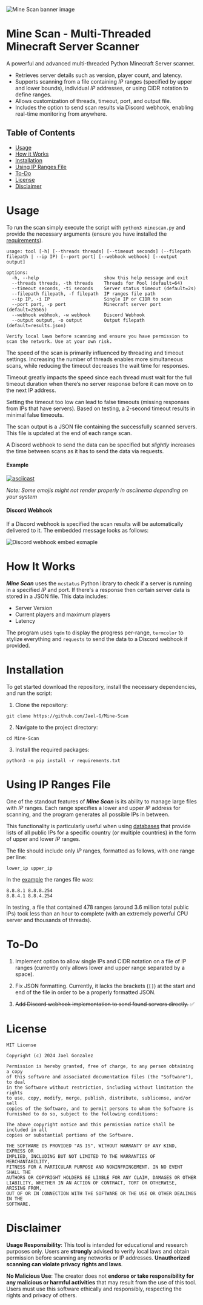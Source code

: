 ![Mine Scan banner image](/images/mine_scan_banner.png)

# Mine Scan - Multi-Threaded Minecraft Server Scanner

A powerful and advanced multi-threaded Python Minecraft Server scanner.
- Retrieves server details such as version, player count, and latency.
- Supports scanning from a file containing *IP* ranges (specified by upper and lower bounds), individual *IP* addresses, or using CIDR notation to define ranges.
- Allows customization of threads, timeout, port, and output file.
- Includes the option to send scan results via Discord webhook, enabling real-time monitoring from anywhere.

## Table of Contents
- [Usage](#usage)
- [How it Works](#how-it-works)
- [Installation](#installation)
- [Using IP Ranges File](#using-ip-ranges-file)
- [To-Do](#to-do)
- [License](#license)
- [Disclaimer](#disclaimer)

# Usage

To run the scan simply execute the script with `python3 minescan.py` and provide the necessary arguments (ensure you have installed the [requirements](#installation)). 

```
usage: tool [-h] [--threads threads] [--timeout seconds] (--filepath filepath | --ip IP) [--port port] [--webhook webhook] [--output output]

options:
  -h, --help                        show this help message and exit
  --threads threads, -th threads    Threads for Pool (default=64)
  --timeout seconds, -ti seconds    Server status timeout (default=2s)
  --filepath filepath, -f filepath  IP ranges file path
  --ip IP, -i IP                    Single IP or CIDR to scan
  --port port, -p port              Minecraft server port (default=25565)
  --webhook webhook, -w webhook     Discord Webhook
  --output output, -o output        Output filepath (default=results.json)

Verify local laws before scanning and ensure you have permission to scan the network. Use at your own risk.
```

The speed of the scan is primarily influenced by threading and timeout settings. Increasing the number of threads enables more simultaneous scans, while reducing the timeout decreases the wait time for responses.

Timeout greatly impacts the speed since each thread must wait for the full timeout duration when there’s no server response before it can move on to the next IP address.

Setting the timeout too low can lead to false timeouts (missing responses from IPs that have servers). Based on testing, a 2-second timeout results in minimal false timeouts.

The scan output is a JSON file containing the successfully scanned servers. This file is updated at the end of each range scan.

A Discord webhook to send the data can be specified but *slightly* increases the time between scans as it has to send the data via requests. 

#### Example

[![asciicast](https://asciinema.org/a/683526.svg)](https://asciinema.org/a/683526)

*Note: Some emojis might not render properly in asciinema depending on your system*

#### Discord Webhook

If a Discord webhook is specified the scan results will be automatically delivered to it. The embedded message looks as follows:

![Discord webhook embed exmaple](/images/embed_example.png)

# How It Works

***Mine Scan*** uses the `mcstatus` Python library to check if a server is running in a specified *IP* and port. If there's a response then certain server data is stored in a JSON file. This data includes:

- Server Version
- Current players and maximum players
- Latency

The program uses `tqdm` to display the progress per-range, `termcolor` to stylize everything and `requests` to send the data to a Discord webhook if provided.

# Installation
To get started download the repository, install the necessary dependencies, and run the script:

1. Clone the repository:

```
git clone https://github.com/Jael-G/Mine-Scan
```

2. Navigate to the project directory:

```
cd Mine-Scan
```

3. Install the required packages:

```
python3 -m pip install -r requirements.txt
```

# Using IP Ranges File

One of the standout features of ***Mine Scan*** is its ability to manage large files with *IP* ranges. Each range specifies a lower and upper *IP* address for scanning, and the program generates all possible IPs in between.

This functionality is particularly useful when using [databases](https://cable.ayra.ch/ip/) that provide lists of all public IPs for a specific country (or multiple countries) in the form of upper and lower *IP* ranges.

The file should include only *IP* ranges, formatted as follows, with one range per line:

```
lower_ip upper_ip
```

In the [example](#example) the ranges file was:

```
8.8.8.1 8.8.8.254
8.8.4.1 8.8.4.254
```

In testing, a file that contained 478 ranges (around 3.6 million total public IPs) took less than an hour to complete (with an extremely powerful CPU server and thousands of threads).

# To-Do

1. Implement option to allow single IPs and CIDR notation on a file of IP ranges (currently only allows lower and upper range separated by a space).

2. Fix JSON formatting. Currently, it lacks the brackets (`[]`) at the start and end of the file in order to be a properly formatted JSON. 

3. ~~Add Discord webhook implementation to send found servers directly.~~ ✅

# License

```
MIT License

Copyright (c) 2024 Jael Gonzalez

Permission is hereby granted, free of charge, to any person obtaining a copy
of this software and associated documentation files (the "Software"), to deal
in the Software without restriction, including without limitation the rights
to use, copy, modify, merge, publish, distribute, sublicense, and/or sell
copies of the Software, and to permit persons to whom the Software is
furnished to do so, subject to the following conditions:

The above copyright notice and this permission notice shall be included in all
copies or substantial portions of the Software.

THE SOFTWARE IS PROVIDED "AS IS", WITHOUT WARRANTY OF ANY KIND, EXPRESS OR
IMPLIED, INCLUDING BUT NOT LIMITED TO THE WARRANTIES OF MERCHANTABILITY,
FITNESS FOR A PARTICULAR PURPOSE AND NONINFRINGEMENT. IN NO EVENT SHALL THE
AUTHORS OR COPYRIGHT HOLDERS BE LIABLE FOR ANY CLAIM, DAMAGES OR OTHER
LIABILITY, WHETHER IN AN ACTION OF CONTRACT, TORT OR OTHERWISE, ARISING FROM,
OUT OF OR IN CONNECTION WITH THE SOFTWARE OR THE USE OR OTHER DEALINGS IN THE
SOFTWARE.
```

# Disclaimer

**Usage Responsibility**: This tool is intended for educational and research purposes only. Users are **strongly** advised to verify local laws and obtain permission before scanning any networks or IP addresses. **Unauthorized scanning can violate privacy rights and laws**.

**No Malicious Use**: The creator does not **endorse or take responsibility for any malicious or harmful activities** that may result from the use of this tool. Users must use this software ethically and responsibly, respecting the rights and privacy of others.
